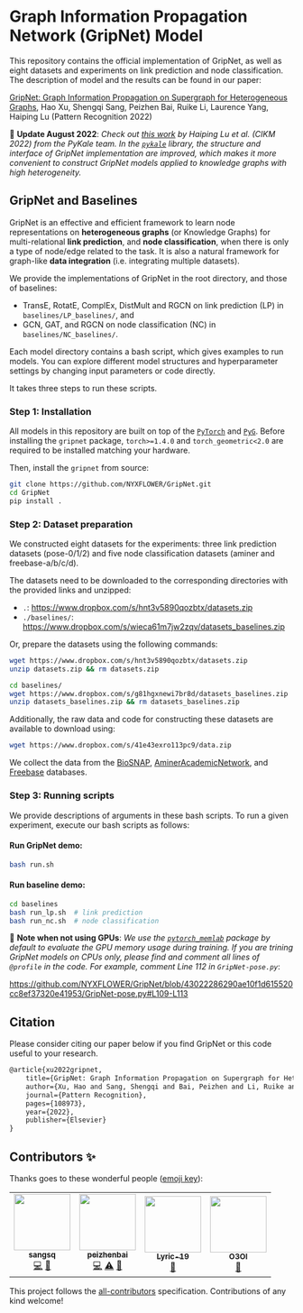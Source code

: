 # Graph Information Propagation Network (GripNet) Model

This repository contains the official implementation of GripNet, as well as eight datasets and experiments on link prediction and node classification. The description of model and the results can be found in our paper:

[GripNet: Graph Information Propagation on Supergraph for Heterogeneous Graphs](https://www.sciencedirect.com/science/article/pii/S0031320322004538), Hao Xu, Shengqi Sang, Peizhen Bai, Ruike Li, Laurence Yang, Haiping Lu (Pattern Recognition 2022)

🍺 **Update August 2022**: *Check out [this work](https://doi.org/10.1145/3511808.3557676) by Haiping Lu et al. (CIKM 2022) from the PyKale team. In the [`pykale`](https://github.com/pykale/pykale) library, the structure and interface of GripNet implementation are improved, which makes it more convenient to construct GripNet models applied to knowledge graphs with high heterogeneity.*

## GripNet and Baselines

GripNet is an effective and efficient framework to learn node representations on **heterogeneous graphs** (or Knowledge Graphs) for multi-relational **link prediction**, and **node classification**, when there is only a type of node/edge related to the task. It is also a natural framework for graph-like **data integration** (i.e. integrating multiple datasets).

We provide the implementations of GripNet in the root directory, and those of baselines:

- TransE, RotatE, ComplEx, DistMult and RGCN on link prediction (LP) in `baselines/LP_baselines/`, and
- GCN, GAT, and RGCN on node classification (NC) in `baselines/NC_baselines/`.

Each model directory contains a bash script, which gives examples to run models. You can explore different model structures and hyperparameter settings by changing input parameters or code directly. 

It takes three steps to run these scripts.

### Step 1: Installation

All models in this repository are built on top of the [`PyTorch`](https://pytorch.org/get-started/locally/) and [`PyG`](https://github.com/pyg-team/pytorch_geometric). Before installing the `gripnet` package, `torch>=1.4.0` and `torch_geometric<2.0` are required to be installed matching your hardware.

Then, install the `gripnet` from source:
```bash
git clone https://github.com/NYXFLOWER/GripNet.git
cd GripNet
pip install .
```

### Step 2: Dataset preparation

We constructed eight datasets for the experiments: three link prediction datasets (pose-0/1/2) and five node classification datasets (aminer and freebase-a/b/c/d).

The datasets need to be downloaded to the corresponding directories with the provided links and unzipped:

- `.`: https://www.dropbox.com/s/hnt3v5890qozbtx/datasets.zip
- `./baselines/`: https://www.dropbox.com/s/wieca61m7jw2zqv/datasets_baselines.zip

Or, prepare the datasets using the following commands:

```bash
wget https://www.dropbox.com/s/hnt3v5890qozbtx/datasets.zip
unzip datasets.zip && rm datasets.zip

cd baselines/
wget https://www.dropbox.com/s/g81hgxnewi7br8d/datasets_baselines.zip
unzip datasets_baselines.zip && rm datasets_baselines.zip
```

Additionally, the raw data and code for constructing these datasets are available to download using: 
```bash
wget https://www.dropbox.com/s/41e43exro113pc9/data.zip 
```
We collect the data from the [BioSNAP](https://snap.stanford.edu/biodata/index.html), [AminerAcademicNetwork](https://dl.acm.org/doi/10.1145/1401890.1402008), and [Freebase](https://ieeexplore.ieee.org/document/9300240) databases.

### Step 3: Running scripts

We provide descriptions of arguments in these bash scripts.
To run a given experiment, execute our bash scripts as follows:

#### Run GripNet demo:

```bash
bash run.sh
```

#### Run baseline demo:

```bash
cd baselines
bash run_lp.sh	# link prediction
bash run_nc.sh	# node classification
```

🧋 **Note when not using GPUs**: *We use the [`pytorch_memlab`](https://github.com/Stonesjtu/pytorch_memlab) package by default to evaluate the GPU memory usage during training. If you are trining GripNet models on CPUs only, please find and comment all lines of `@profile` in the code. For example, comment Line 112 in `GripNet-pose.py`*:

https://github.com/NYXFLOWER/GripNet/blob/43022286290ae10f1d615520cc8ef37320e41953/GripNet-pose.py#L109-L113

## Citation

Please consider citing our paper below if you find GripNet or this code useful to your research.

```latex
@article{xu2022gripnet,
    title={GripNet: Graph Information Propagation on Supergraph for Heterogeneous Graphs},
    author={Xu, Hao and Sang, Shengqi and Bai, Peizhen and Li, Ruike and Yang, Laurence and Lu, Haiping},
    journal={Pattern Recognition},
    pages={108973},
    year={2022},
    publisher={Elsevier}
}
```

## Contributors ✨

Thanks goes to these wonderful people ([emoji key](https://allcontributors.org/docs/en/emoji-key)):

<!-- ALL-CONTRIBUTORS-LIST:START - Do not remove or modify this section -->
<!-- prettier-ignore-start -->
<!-- markdownlint-disable -->
<table>
  <tr>
    <td align="center"><a href="https://github.com/sangsq"><img src="https://avatars.githubusercontent.com/u/16742808?v=4?s=100" width="100px;" alt=""/><br /><sub><b>sangsq</b></sub></a><br /><a href="https://github.com/NYXFLOWER/GripNet/commits?author=sangsq" title="Code">💻</a> <a href="#ideas-sangsq" title="Ideas, Planning, & Feedback">🤔</a></td>
    <td align="center"><a href="http://www.peizhenbai.me"><img src="https://avatars.githubusercontent.com/u/67964033?v=4?s=100" width="100px;" alt=""/><br /><sub><b>peizhenbai</b></sub></a><br /><a href="https://github.com/NYXFLOWER/GripNet/commits?author=pz-white" title="Code">💻</a> <a href="https://github.com/NYXFLOWER/GripNet/commits?author=pz-white" title="Tests">⚠️</a> <a href="#data-pz-white" title="Data">🔣</a></td>
    <td align="center"><a href="https://github.com/Lyric-19"><img src="https://avatars.githubusercontent.com/u/55618685?v=4?s=100" width="100px;" alt=""/><br /><sub><b>Lyric-19</b></sub></a><br /><a href="https://github.com/NYXFLOWER/GripNet/issues?q=author%3ALyric-19" title="Bug reports">🐛</a></td>
    <td align="center"><a href="https://github.com/O3Ol"><img src="https://avatars.githubusercontent.com/u/46882376?v=4?s=100" width="100px;" alt=""/><br /><sub><b>O3Ol</b></sub></a><br /><a href="https://github.com/NYXFLOWER/GripNet/issues?q=author%3AO3Ol" title="Bug reports">🐛</a></td>
  </tr>
</table>

<!-- markdownlint-restore -->
<!-- prettier-ignore-end -->

<!-- ALL-CONTRIBUTORS-LIST:END -->

This project follows the [all-contributors](https://github.com/all-contributors/all-contributors) specification. Contributions of any kind welcome!
